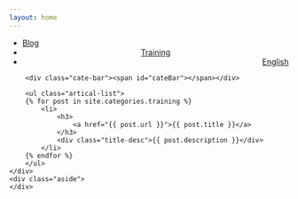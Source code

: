 ```yaml
---
layout: home
---
```


<div class="index-content training">
    <div class="section">
        <ul class="artical-cate">
            <li><a href="/"><span>Blog</span></a></li>
            <li class="on" style="text-align:center"><a href="/training"><span>Training</span></a></li>
            <li style="text-align:right"><a href="/english"><span>English</span></a></li>
        </ul>

        <div class="cate-bar"><span id="cateBar"></span></div>

        <ul class="artical-list">
        {% for post in site.categories.training %}
            <li>
                <h3>
                    <a href="{{ post.url }}">{{ post.title }}</a>
                </h3>
                <div class="title-desc">{{ post.description }}</div>
            </li>
        {% endfor %}
        </ul>
    </div>
    <div class="aside">
    </div>
</div>
